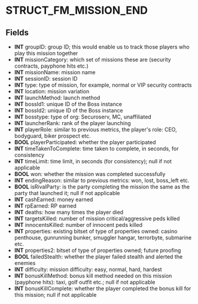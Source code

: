# STRUCT_FM_MISSION_END

## Fields
* **INT** groupID: group ID; this would enable us to track those players who play this mission together
* **INT** missionCategory: which set of missions these are (security contracts, payphone hits etc.)
* **INT** missionName: mission name
* **INT** sessionID: session ID
* **INT** type: type of mission, for example, normal or VIP security contracts
* **INT** location: mission variation
* **INT** launchMethod: launch method
* **INT** bossId1: unique ID of the Boss instance
* **INT** bossId2: unique ID of the Boss instance
* **INT** bosstype: type of org: Securoserv, MC, unaffiliated
* **INT** launcherRank: rank of the player launching
* **INT** playerRole: similar to previous metrics, the player's role: CEO, bodyguard, biker prospect etc.
* **BOOL** playerParticipated: whether the player participated
* **INT** timeTakenToComplete: time taken to complete, in seconds, for consistency
* **INT** timeLimit: time limit, in seconds (for consistency); null if not applicable
* **BOOL** won: whether the mission was completed successfully
* **INT** endingReason: similar to previous metrics: won, lost, boss_left etc.
* **BOOL** isRivalParty: is the party completing the mission the same as the party that launched it; null if not applicable
* **INT** cashEarned: money earned
* **INT** rpEarned: RP earned
* **INT** deaths: how many times the player died
* **INT** targetsKilled: number of mission critical/aggressive peds killed
* **INT** innocentsKilled: number of innocent peds killed
* **INT** properties: existing bitset of type of properties owned: casino penthouse, gunrunning bunker, smuggler hangar, terrorbyte, submarine etc.
* **INT** properties2: bitset of type of properties owned; future proofing
* **BOOL** failedStealth: whether the player failed stealth and alerted the enemies
* **INT** difficulty: mission difficulty: easy, normal, hard, hardest
* **INT** bonusKillMethod: bonus kill method needed on this mission (payphone hits): taxi, golf outfit etc.; null if not applicable
* **INT** bonusKillComplete: whether the player completed the bonus kill for this mission; null if not applicable